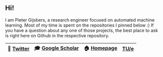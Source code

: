 ## Hi!
I am Pieter Gijsbers, a research engineer focused on automated machine learning.
Most of my time is spent on the repositories I pinned below :) 
If you have a question about any one of those projects, the best place to ask is right here on Github in the respective repository.

|🐤 [Twitter](https://twitter.com/p_gijsbers) | 🎓 [Google Scholar](https://scholar.google.com/citations?user=Za3OsTwAAAAJ&hl=nl&oi=ao)| 🏠 [Homepage](https://pgijsbers.github.io) | [TU/e](https://research.tue.nl/en/persons/pieter-gijsbers) |
|--|--|--|--|
